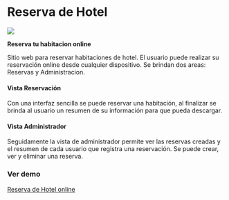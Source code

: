 # Reserva de Hotel

![](https://cdn.icon-icons.com/icons2/1402/PNG/128/apartment-building_96931.png)






**Reserva tu habitacion online**


Sitio web para reservar habitaciones de hotel. El usuario puede realizar su reservación online desde cualquier dispositivo.
Se brindan dos areas: Reservas y Administracion.
#### Vista Reservación

Con una interfaz sencilla se puede reservar una habitación, al finalizar se brinda al usuario un resumen de su información para que pueda descargar.

#### Vista Administrador

Seguidamente la vista de administrador permite ver las reservas creadas y el resumen de cada usuario que registra una reservación.
Se puede crear, ver y eliminar una reserva.

### Ver demo

[Reserva de Hotel online](https://reservahotel.herokuapp.com/)

